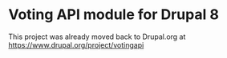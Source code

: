 # Voting API module for Drupal 8

This project was already moved back to Drupal.org at https://www.drupal.org/project/votingapi
